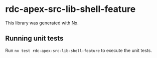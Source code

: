 # rdc-apex-src-lib-shell-feature

This library was generated with [Nx](https://nx.dev).

## Running unit tests

Run `nx test rdc-apex-src-lib-shell-feature` to execute the unit tests.
